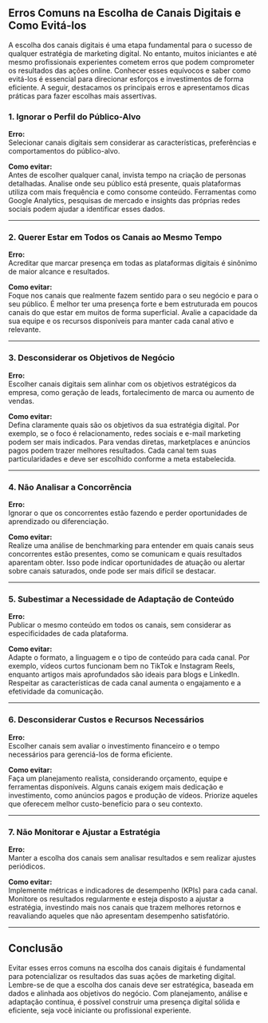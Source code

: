 
## Erros Comuns na Escolha de Canais Digitais e Como Evitá-los

A escolha dos canais digitais é uma etapa fundamental para o sucesso de qualquer estratégia de marketing digital. No entanto, muitos iniciantes e até mesmo profissionais experientes cometem erros que podem comprometer os resultados das ações online. Conhecer esses equívocos e saber como evitá-los é essencial para direcionar esforços e investimentos de forma eficiente. A seguir, destacamos os principais erros e apresentamos dicas práticas para fazer escolhas mais assertivas.

### 1. **Ignorar o Perfil do Público-Alvo**

**Erro:**  
Selecionar canais digitais sem considerar as características, preferências e comportamentos do público-alvo.

**Como evitar:**  
Antes de escolher qualquer canal, invista tempo na criação de personas detalhadas. Analise onde seu público está presente, quais plataformas utiliza com mais frequência e como consome conteúdo. Ferramentas como Google Analytics, pesquisas de mercado e insights das próprias redes sociais podem ajudar a identificar esses dados.

---

### 2. **Querer Estar em Todos os Canais ao Mesmo Tempo**

**Erro:**  
Acreditar que marcar presença em todas as plataformas digitais é sinônimo de maior alcance e resultados.

**Como evitar:**  
Foque nos canais que realmente fazem sentido para o seu negócio e para o seu público. É melhor ter uma presença forte e bem estruturada em poucos canais do que estar em muitos de forma superficial. Avalie a capacidade da sua equipe e os recursos disponíveis para manter cada canal ativo e relevante.

---

### 3. **Desconsiderar os Objetivos de Negócio**

**Erro:**  
Escolher canais digitais sem alinhar com os objetivos estratégicos da empresa, como geração de leads, fortalecimento de marca ou aumento de vendas.

**Como evitar:**  
Defina claramente quais são os objetivos da sua estratégia digital. Por exemplo, se o foco é relacionamento, redes sociais e e-mail marketing podem ser mais indicados. Para vendas diretas, marketplaces e anúncios pagos podem trazer melhores resultados. Cada canal tem suas particularidades e deve ser escolhido conforme a meta estabelecida.

---

### 4. **Não Analisar a Concorrência**

**Erro:**  
Ignorar o que os concorrentes estão fazendo e perder oportunidades de aprendizado ou diferenciação.

**Como evitar:**  
Realize uma análise de benchmarking para entender em quais canais seus concorrentes estão presentes, como se comunicam e quais resultados aparentam obter. Isso pode indicar oportunidades de atuação ou alertar sobre canais saturados, onde pode ser mais difícil se destacar.

---

### 5. **Subestimar a Necessidade de Adaptação de Conteúdo**

**Erro:**  
Publicar o mesmo conteúdo em todos os canais, sem considerar as especificidades de cada plataforma.

**Como evitar:**  
Adapte o formato, a linguagem e o tipo de conteúdo para cada canal. Por exemplo, vídeos curtos funcionam bem no TikTok e Instagram Reels, enquanto artigos mais aprofundados são ideais para blogs e LinkedIn. Respeitar as características de cada canal aumenta o engajamento e a efetividade da comunicação.

---

### 6. **Desconsiderar Custos e Recursos Necessários**

**Erro:**  
Escolher canais sem avaliar o investimento financeiro e o tempo necessários para gerenciá-los de forma eficiente.

**Como evitar:**  
Faça um planejamento realista, considerando orçamento, equipe e ferramentas disponíveis. Alguns canais exigem mais dedicação e investimento, como anúncios pagos e produção de vídeos. Priorize aqueles que oferecem melhor custo-benefício para o seu contexto.

---

### 7. **Não Monitorar e Ajustar a Estratégia**

**Erro:**  
Manter a escolha dos canais sem analisar resultados e sem realizar ajustes periódicos.

**Como evitar:**  
Implemente métricas e indicadores de desempenho (KPIs) para cada canal. Monitore os resultados regularmente e esteja disposto a ajustar a estratégia, investindo mais nos canais que trazem melhores retornos e reavaliando aqueles que não apresentam desempenho satisfatório.

---

## **Conclusão**

Evitar esses erros comuns na escolha dos canais digitais é fundamental para potencializar os resultados das suas ações de marketing digital. Lembre-se de que a escolha dos canais deve ser estratégica, baseada em dados e alinhada aos objetivos do negócio. Com planejamento, análise e adaptação contínua, é possível construir uma presença digital sólida e eficiente, seja você iniciante ou profissional experiente.
```
